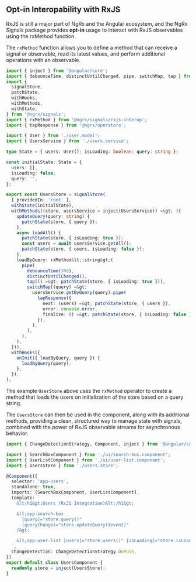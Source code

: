 ## Opt-in Interopability with RxJS

RxJS is still a major part of NgRx and the Angular ecosystem, and the NgRx Signals package provides **opt-in** usage to interact with RxJS observables using the rxMethod function.

The `rxMethod` function allows you to define a method that can receive a signal or observable, read its latest values, and perform additional operations with an observable.

```ts
import { inject } from '@angular/core';
import { debounceTime, distinctUntilChanged, pipe, switchMap, tap } from 'rxjs';
import {
  signalStore,
  patchState,
  withHooks,
  withMethods,
  withState,
} from '@ngrx/signals';
import { rxMethod } from '@ngrx/signals/rxjs-interop';
import { tapResponse } from '@ngrx/operators';

import { User } from './user.model';
import { UsersService } from './users.service';

type State = { users: User[]; isLoading: boolean; query: string };

const initialState: State = {
  users: [],
  isLoading: false,
  query: '',
};

export const UsersStore = signalStore(
  { providedIn: 'root' },
  withState(initialState),
  withMethods((store, usersService = inject(UsersService)) =&gt; ({
    updateQuery(query: string) {
      patchState(store, { query });
    },
    async loadAll() {
      patchState(store, { isLoading: true });
      const users = await usersService.getAll();
      patchState(store, { users, isLoading: false });
    },
    loadByQuery: rxMethod&lt;;string&gt;(
      pipe(
        debounceTime(300),
        distinctUntilChanged(),
        tap(() =&gt; patchState(store, { isLoading: true })),
        switchMap((query) =&gt;
          usersService.getByQuery(query).pipe(
            tapResponse({
              next: (users) =&gt; patchState(store, { users }),
              error: console.error,
              finalize: () =&gt; patchState(store, { isLoading: false }),
            }),
          ),
        ),
      ),
    ),
  })),
  withHooks({
    onInit({ loadByQuery, query }) {
      loadByQuery(query);
    },
  }),
);
```

The example `UserStore` above uses the `rxMethod` operator to create a method that loads the users on initialization of the store based on a query string.

The `UsersStore` can then be used in the component, along with its additional methods, providing a clean, structured way to manage state with signals, combined with the power of RxJS observable streams for asynchronous behavior.

```ts
import { ChangeDetectionStrategy, Component, inject } from '@angular/core';

import { SearchBoxComponent } from './ui/search-box.component';
import { UserListComponent } from './ui/user-list.component';
import { UsersStore } from './users.store';

@Component({
  selector: 'app-users',
  standalone: true,
  imports: [SearchBoxComponent, UserListComponent],
  template: `
    &lt;h1&gt;Users (RxJS Integration)&lt;/h1&gt;

    &lt;app-search-box
      [query]="store.query()"
      (queryChange)="store.updateQuery($event)"
    /&gt;

    &lt;app-user-list [users]="store.users()" [isLoading]="store.isLoading()" /&gt;
  `,
  changeDetection: ChangeDetectionStrategy.OnPush,
})
export default class UsersComponent {
  readonly store = inject(UsersStore);
}
```